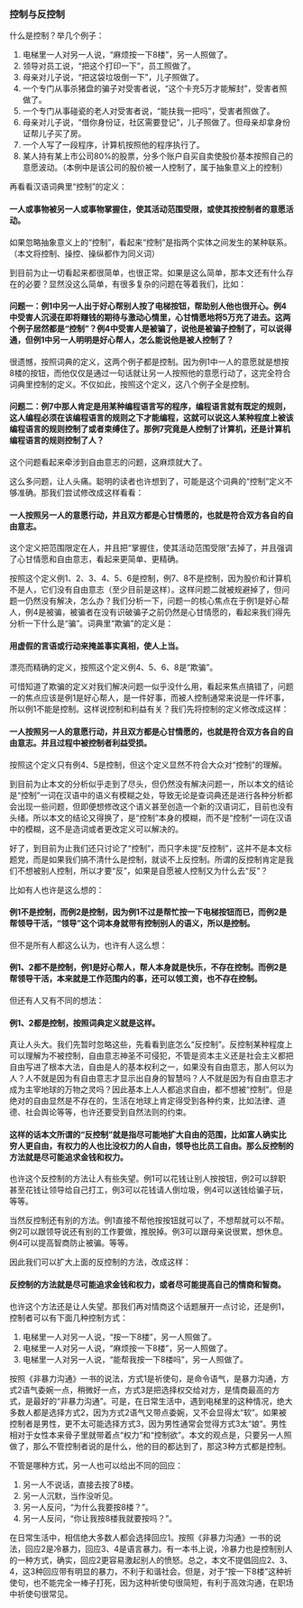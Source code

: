 ﻿### 控制与反控制

什么是控制？举几个例子：

1. 电梯里一人对另一人说，“麻烦按一下8楼”，另一人照做了。
2. 领导对员工说，“把这个打印一下”，员工照做了。
3. 母亲对儿子说，“把这袋垃圾倒一下”，儿子照做了。
4. 一个专门从事杀猪盘的骗子对受害者说，“这个卡充5万才能解封”，受害者照做了。
5. 一个专门从事碰瓷的老人对受害者说，“能扶我一把吗”，受害者照做了。
6. 母亲对儿子说，“借你身份证，社区需要登记”，儿子照做了。但母亲却拿身份证帮儿子买了房。
7. 一个人写了一段程序，计算机按照他的程序执行了。
8. 某人持有某上市公司80%的股票，分多个账户自买自卖使股价基本按照自己的意愿波动。（本例中是该公司的股价被一人控制了，属于抽象意义上的控制）

再看看汉语词典里“控制”的定义：

#### 一人或事物被另一人或事物掌握住，使其活动范围受限，或使其按控制者的意愿活动。

如果忽略抽象意义上的“控制”，看起来“控制”是指两个实体之间发生的某种联系。（本文将控制、操控、操纵都作为同义词）

到目前为止一切看起来都很简单，也很正常。如果是这么简单，那本文还有什么存在的必要？显然没这么简单，有很多复杂的问题在等着我们，比如：

####  问题一：例1中另一人出于好心帮别人按了电梯按钮，帮助别人他也很开心。例4中受害人沉浸在即将赚钱的期待与激动心情里，心甘情愿地将5万充了进去。这两个例子居然都是“控制”？例4中受害人是被骗了，说他是被骗子控制了，可以说得通，但例1中另一人明明是好心帮人，怎么能说他是被人控制了？

很遗憾，按照词典的定义，这两个例子都是控制。因为例1中一人的意愿就是想按8楼的按钮，而他仅仅是通过一句话就让另一人按照他的意愿行动了，这完全符合词典里控制的定义。不仅如此，按照这个定义，这八个例子全是控制。

####  问题二：例7中那人肯定是用某种编程语言写的程序，编程语言就有既定的规则，这人编程必须在该编程语言的规则之下才能编程，这就可以说这人某种程度上被该编程语言的规则控制了或者束缚住了。那例7究竟是人控制了计算机，还是计算机编程语言的规则控制了人？

这个问题看起来牵涉到自由意志的问题，这麻烦就大了。

这么多问题，让人头痛。聪明的读者也许想到了，可能是这个词典的“控制”定义不够准确。那我们尝试修改成这样看看：

#### 一人按照另一人的意愿行动，并且双方都是心甘情愿的，也就是符合双方各自的自由意志。

这个定义把范围限定在人，并且把“掌握住，使其活动范围受限”去掉了，并且强调了心甘情愿和自由意志，看起来更简单、更精确。

按照这个定义例1、2、3、4、5、6是控制，例7、8不是控制，因为股价和计算机不是人，它们没有自由意志（至少目前是这样）。这样问题二就被规避掉了，但问题一仍然没有解决，怎么办？我们分析一下，问题一的核心焦点在于例1是好心帮人，例4是被骗，被骗者在没有识破骗子之前仍然是心甘情愿的，看起来我们得先分析一下什么是“骗”。词典里“欺骗”的定义是：

#### 用虚假的言语或行动来掩盖事实真相，使人上当。

漂亮而精确的定义，按照这个定义例4、5、6、8是“欺骗”。

可惜知道了欺骗的定义对我们解决问题一似乎没什么用，看起来焦点搞错了，问题一的焦点应该是例1是好心帮人，是一件好事，而被人控制通常来说是一件坏事，所以例1不能是控制。这样说控制和利益有关？我们先将控制的定义修改成这样：

#### 一人按照另一人的意愿行动，并且双方都是心甘情愿的，也就是符合双方各自的自由意志。并且过程中被控制者利益受损。

按照这个定义只有例4、5是控制，但这个定义显然不符合大众对“控制”的理解。

到目前为止本文的分析似乎走到了尽头，但仍然没有解决问题一，所以本文的结论是“控制”一词在汉语中的语义有模糊之处，导致无论是查词典还是进行各种分析都会出现一些问题，但即便想修改这个语义甚至创造一个新的汉语词汇，目前也没有头绪。所以本文的结论又得换了，是“控制”本身的模糊，而不是“控制”一词在汉语中的模糊，这不是造词或者更改定义可以解决的。

好了，到目前为止我们还只讨论了“控制”，而只字未提“反控制”，这并不是本文标题党，而是如果我们搞不清什么是控制，就谈不上反控制。所谓的反控制肯定是我们不想被别人控制，所以才要“反”，如果是自愿被人控制又为什么去“反”？

比如有人也许是这么想的：

#### 例1不是控制，而例2是控制，因为例1不过是帮忙按一下电梯按钮而已，而例2是帮领导干活，“领导”这个词本身就带有控制别人的语义，所以是控制。

但不是所有人都这么认为，也许有人这么想：

#### 例1、2都不是控制，例1是好心帮人，帮人本身就是快乐，不存在控制。而例2是帮领导干活，本来就是工作范围内的事，还可以领工资，也不存在控制。

但还有人又有不同的想法：

#### 例1、2都是控制，按照词典定义就是这样。

真让人头大。我们先暂时忽略这些，先看看到底怎么“反控制”。反控制某种程度上可以理解为不被控制，自由意志神圣不可侵犯，不管是资本主义还是社会主义都把自由写进了根本大法，自由是人的基本权利之一，如果没有自由意志，那人何以为人？人不就是因为有自由意志才显示出自身的智慧吗？人不就是因为有自由意志才成为主宰地球的万物之灵吗？因此基本上人人都追求自由，都不想被“控制”。但是绝对的自由显然是不存在的，生活在地球上肯定得受到各种约束，比如法律、道德、社会舆论等等，也许还要受到自然法则的约束。

#### 这样的话本文所谓的“反控制”就是指尽可能地扩大自由的范围，比如富人确实比穷人更自由，有权力的人也比没权力的人自由，领导也比员工自由。那么反控制的方法就是尽可能追求金钱和权力。

也许这个反控制的方法让人有些失望。例1可以花钱让别人按按钮，例2可以辞职甚至花钱让领导给自己打工，例3可以花钱请人倒垃圾，例4可以送钱给骗子玩，等等。

当然反控制还有别的方法。例1直接不帮他按按钮就可以了，不想帮就可以不帮。例2可以跟领导说还有别的工作要做，推脱掉。例3可以跟母亲说很累，想休息。例4可以提高智商防止被骗。等等。

因此我们可以扩大上面的反控制的方法，改成这样：

#### 反控制的方法就是尽可能追求金钱和权力，或者尽可能提高自己的情商和智商。

也许这个方法还是让人失望。那我们再对情商这个话题展开一点讨论，还是例1，控制者可以有下面几种控制方式：

1. 电梯里一人对另一人说，“按一下8楼”，另一人照做了。
2. 电梯里一人对另一人说，“麻烦按一下8楼”，另一人照做了。
3. 电梯里一人对另一人说，“能帮我按一下8楼吗”，另一人照做了。

按照《非暴力沟通》一书的说法，方式1是祈使句，是命令语气，是暴力沟通，方式2语气委婉一点，稍微好一点，方式3是把选择权交给对方，是情商最高的方式，是最好的“非暴力沟通”。可是，在日常生活中，遇到电梯里的这种情况，绝大多数人都是选择方式2，因为方式2语气又带点委婉，又不会显得太“软”。如果被控制者是男性，更不太可能选择方式3，因为男性通常会觉得方式3太“娘”。男性相对于女性本来骨子里就带着点“权力”和“控制欲”。本文的观点是，只要另一人照做了，那么不管控制者说的是什么，他的目的都达到了，那这3种方式都是控制。

不管是哪种方式，另一人也可以给出不同的回应：

1. 另一人不说话，直接去按了8楼。
2. 另一人沉默，当作没听见。
3. 另一人反问，“为什么我要按8楼？”。
4. 另一人反问，“你让我按8楼我就要按吗？”。

在日常生活中，相信绝大多数人都会选择回应1。按照《非暴力沟通》一书的说法，回应2是冷暴力，回应3、4是语言暴力。有一本书上说，冷暴力也是控制别人的一种方式，确实，回应2更容易激起别人的愤怒。总之，本文不提倡回应2、3、4，这3种回应带有明显的暴力，不利于和谐社会。但是，对于“按一下8楼”这种祈使句，也不能完全一棒子打死，因为这种祈使句很简短，有利于高效沟通，在职场中祈使句很常见。

